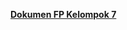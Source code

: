 [**Dokumen FP Kelompok 7**](https://drive.google.com/file/d/1pvrBNacUcCM_Vs9nj4ThdDpkH-ErhTYz/view?usp=sharing)